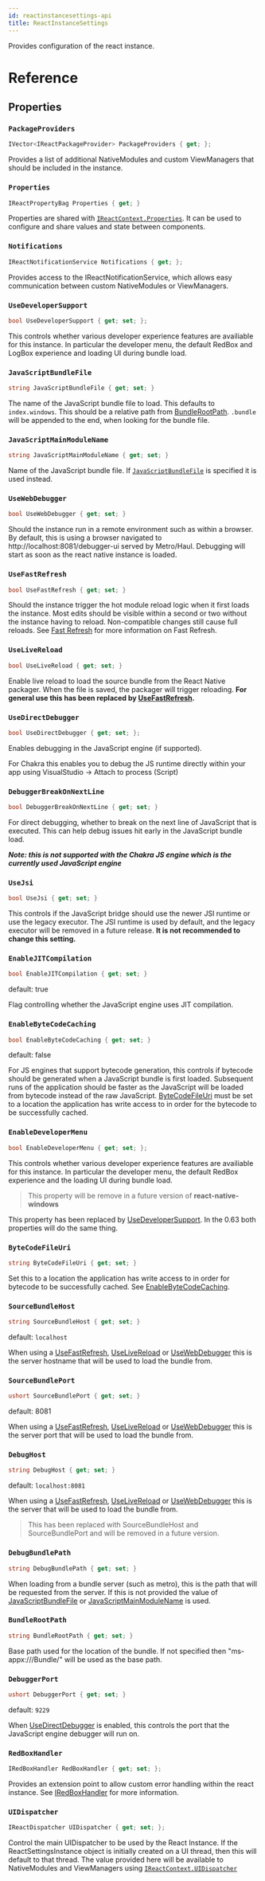 ```yaml
---
id: reactinstancesettings-api
title: ReactInstanceSettings
---
```


Provides configuration of the react instance.

# Reference

## Properties

### ```PackageProviders```

```csharp
IVector<IReactPackageProvider> PackageProviders { get; };
```

Provides a list of additional NativeModules and custom ViewManagers that should be included in the instance.

### ```Properties```

```csharp
IReactPropertyBag Properties { get; }
```

Properties are shared with [`IReactContext.Properties`](IReactContext-api-windows.md#properties). It can be used to configure and share values and state between components.


### ```Notifications```

```csharp
IReactNotificationService Notifications { get; };
```

Provides access to the IReactNotificationService, which allows easy communication between custom NativeModules or ViewManagers.

### ```UseDeveloperSupport```

```csharp
bool UseDeveloperSupport { get; set; };
```

This controls whether various developer experience features are availiable for this instance.  In particular the developer menu, the default RedBox and LogBox experience and loading UI during bundle load.

### ```JavaScriptBundleFile```

```csharp
string JavaScriptBundleFile { get; set; }
```

The name of the JavaScript bundle file to load.  This defaults to `index.windows`.  This should be a relative path from [BundleRootPath](#bundlerootpath).  `.bundle` will be appended to the end, when looking for the bundle file.


### ```JavaScriptMainModuleName```

```csharp
string JavaScriptMainModuleName { get; set; }
```

Name of the JavaScript bundle file.  If [`JavaScriptBundleFile`](#javascriptbundlefile) is specified it is used instead.

### ```UseWebDebugger```

```csharp
bool UseWebDebugger { get; set; }
```
Should the instance run in a remote environment such as within a browser.
By default, this is using a browser navigated to  http://localhost:8081/debugger-ui served
by Metro/Haul. Debugging will start as soon as the react native instance is loaded.

### ```UseFastRefresh```

```csharp
bool UseFastRefresh { get; set; }
```

Should the instance trigger the hot module reload logic when it first loads the instance.
Most edits should be visible within a second or two without the instance having to reload.
Non-compatible changes still cause full reloads.
See [Fast Refresh](https://reactnative.dev/docs/fast-refresh) for more information on Fast Refresh.

### ```UseLiveReload```

```csharp
bool UseLiveReload { get; set; }
```

Enable live reload to load the source bundle from the React Native packager.
When the file is saved, the packager will trigger reloading.
**For general use this has been replaced by [UseFastRefresh](#usefastrefresh).**

### ```UseDirectDebugger```

```csharp
bool UseDirectDebugger { get; set; };
```

Enables debugging in the JavaScript engine (if supported).  

For Chakra this enables you to debug the JS runtime directly within your app using VisualStudio -> Attach to process (Script)

### ```DebuggerBreakOnNextLine```

```csharp
bool DebuggerBreakOnNextLine { get; set; }
```

For direct debugging, whether to break on the next line of JavaScript that is executed.  This can help debug issues hit early in the JavaScript bundle load.

***Note: this is not supported with the Chakra JS engine which is the currently used JavaScript engine***

### ```UseJsi```

```csharp
bool UseJsi { get; set; }
```

This controls if the JavaScript bridge should use the newer JSI runtime or use the legacy executor.  The JSI runtime is used by default, and the legacy executor will be removed in a future release. **It is not recommended to change this setting.**


### ```EnableJITCompilation```

```csharp
bool EnableJITCompilation { get; set; }
```

default: true

Flag controlling whether the JavaScript engine uses JIT compilation.

### ```EnableByteCodeCaching```

```csharp
bool EnableByteCodeCaching { get; set; }
```

default: false

For JS engines that support bytecode generation, this controls if bytecode should be generated when a JavaScript bundle is first loaded.  Subsequent runs of the application should be faster as the JavaScript will be loaded from bytecode instead of the raw JavaScript.  [ByteCodeFileUri](#bytecodefileuri) must be set to a location the application has write access to in order for the bytecode to be successfully cached.

### ```EnableDeveloperMenu```

```csharp
bool EnableDeveloperMenu { get; set; };
```

This controls whether various developer experience features are availiable for this instance.  In particular the developer menu, the default RedBox experience and the loading UI during bundle load.

> This property will be remove in a future version of **react-native-windows**

This property has been replaced by [UseDeveloperSupport](#usedevelopersupport). In the 0.63 both properties will do the same thing.


### ```ByteCodeFileUri```

```csharp
string ByteCodeFileUri { get; set; }
```

Set this to a location the application has write access to in order for bytecode to be successfully cached. See [EnableByteCodeCaching](#enablebytecodecaching).


### ```SourceBundleHost```

```csharp
string SourceBundleHost { get; set; }
```

default:  `localhost`

When using a [UseFastRefresh](#usefastrefresh), [UseLiveReload](#uselivereload) or [UseWebDebugger](#usewebdebugger) this is the server hostname that will be used to load the bundle from.


### ```SourceBundlePort```

```csharp
ushort SourceBundlePort { get; set; }
```

default: 8081

When using a [UseFastRefresh](#usefastrefresh), [UseLiveReload](#uselivereload) or [UseWebDebugger](#usewebdebugger) this is the server port that will be used to load the bundle from.


### ```DebugHost```

```csharp
string DebugHost { get; set; }
```

default: `localhost:8081`

When using a [UseFastRefresh](#usefastrefresh), [UseLiveReload](#uselivereload) or [UseWebDebugger](#usewebdebugger) this is the server that will be used to load the bundle from.

> This has been replaced with SourceBundleHost and SourceBundlePort and will be removed in a future version.

### ```DebugBundlePath```

```csharp
string DebugBundlePath { get; set; }
```

When loading from a bundle server (such as metro), this is the path that will be requested from the server.  If this is not provided the value of [JavaScriptBundleFile](#javascriptbundlefile) or [JavaScriptMainModuleName](#javascriptmainmodulename) is used.

### ```BundleRootPath```

```csharp
string BundleRootPath { get; set; }
```

Base path used for the location of the bundle.  If not specified then "ms-appx:///Bundle/" will be used as the base path.

### ```DebuggerPort```

```csharp
ushort DebuggerPort { get; set; }
```

default: `9229`

When [UseDirectDebugger](#usedirectdebugger) is enabled, this controls the port that the JavaScript engine debugger will run on.

### ```RedBoxHandler```

```csharp
IRedBoxHandler RedBoxHandler { get; set; };
```

Provides an extension point to allow custom error handling within the react instance. See [IRedBoxHandler](IRedBoxHandler-api-windows.md) for more information.


### ```UIDispatcher```

```csharp
IReactDispatcher UIDispatcher { get; set; };
```

Control the main UIDispatcher to be used by the React Instance.  If the ReactSettingsInstance object is initially created on a UI thread, then this will default to that thread.  The value provided here will be available to NativeModules and ViewManagers using [`IReactContext.UIDispatcher`](IReactContext-api-windows.md#uidispatcher)


<!-- namespace Microsoft.ReactNative
{
    [webhosthidden]
    runtimeclass ReactInstanceSettings 
    {
    ReactInstanceSettings();

    IReactPropertyBag Properties { get; };
    IReactNotificationService Notifications { get; };
    IVector<IReactPackageProvider> PackageProviders { get; };
    Boolean UseDeveloperSupport { get; set; };
    String JavaScriptMainModuleName { get; set; };
    String JavaScriptBundleFile { get; set; };
    Boolean UseWebDebugger { get; set; };
    Boolean UseFastRefresh { get; set; };
    Boolean UseLiveReload { get; set; };
    Boolean UseDirectDebugger { get; set; };
    Boolean DebuggerBreakOnNextLine { get; set; };
    Boolean UseJsi { get; set; };
    Boolean EnableJITCompilation { get; set; };
    Boolean EnableByteCodeCaching { get; set; };
    Boolean EnableDeveloperMenu { get; set; };
    String ByteCodeFileUri { get; set; };
    String DebugHost { get; set; };
    String DebugBundlePath { get; set; };
    String BundleRootPath { get; set; };
    UInt16 DebuggerPort { get; set; };
    IRedBoxHandler RedBoxHandler { get; set; };
    IReactDispatcher UIDispatcher { get; set; };
    String SourceBundleHost { get; set; };
    UInt16 SourceBundlePort { get; set; };
    }
} -->
